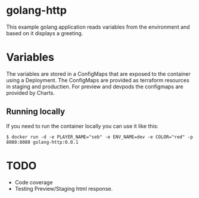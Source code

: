 # golang-http           

This example golang application reads variables from the environment and based
on it displays a greeting.

# Variables
The variables are stored in a ConfigMaps that are exposed to the container using a Deployment.
The ConfigMaps are provided as terraform resources in staging and productien.
For preview and devpods the configmaps are provided by Charts.

## Running locally
If you need to run the container locally you can use it like this:
```shell
$ docker run -d -e PLAYER_NAME="seb" -e ENV_NAME=dev -e COLOR="red" -p 8080:8080 golang-http:0.0.1
```

# TODO
- Code coverage
- Testing Preview/Staging html response.
